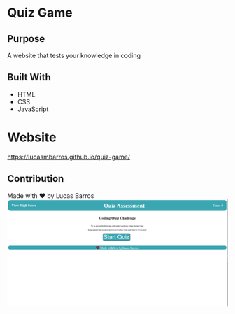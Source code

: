 # Quiz Game

## Purpose
A website that tests your knowledge in coding

## Built With
* HTML
* CSS
* JavaScript

# Website
https://lucasmbarros.github.io/quiz-game/

## Contribution
Made with ❤️ by Lucas Barros
![Quiz Game](assets/images/screenshot.png)
